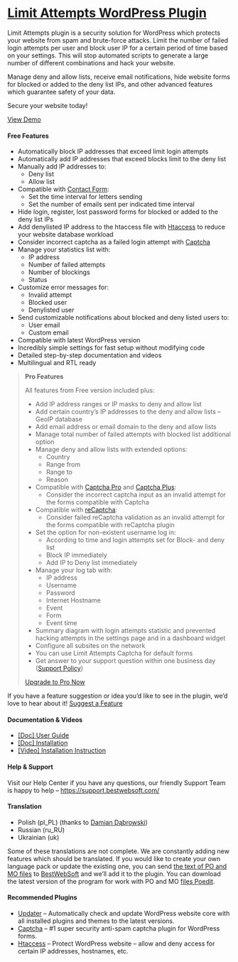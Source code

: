 <a href="https://bestwebsoft.com/products/wordpress/plugins/limit-attempts/" target=_blank>Limit Attempts WordPress Plugin</a>
========================

<p>Limit Attempts plugin is a security solution for WordPress which protects your website from spam and brute-force attacks. Limit the number of failed login attempts per user and block user IP for a certain period of time based on your settings. This will stop automated scripts to generate a large number of different combinations and hack your website.</p>
<p>Manage deny and allow lists, receive email notifications, hide website forms for blocked or added to the deny list IPs, and other advanced features which guarantee safety of your data.</p>
<p>Secure your website today!</p>
<p><a href="https://bestwebsoft.com/demo-for-limit-attempts/?ref=readme" rel="nofollow ugc">View Demo</a></p>
<p><span class="embed-youtube" style="text-align:center; display: block;"></span></p>
<h4>Free Features</h4>
<ul>
<li>Automatically block IP addresses that exceed limit login attempts</li>
<li>Automatically add IP addresses that exceed blocks limit to the deny list</li>
<li>Manually add IP addresses to:
<ul>
<li>Deny list</li>
<li>Allow list</li>
</ul>
</li>
<li>Compatible with <a href="https://bestwebsoft.com/products/wordpress/plugins/contact-form/?k=fc7e2e440918324853c2060dbe6d9dc9" rel="nofollow ugc">Contact Form</a>:
<ul>
<li>Set the time interval for letters sending</li>
<li>Set the number of emails sent per indicated time interval</li>
</ul>
</li>
<li>Hide login, register, lost password forms for blocked or added to the deny list IPs</li>
<li>Add denylisted IP address to the htaccess file with <a href="https://bestwebsoft.com/products/wordpress/plugins/htaccess/?k=0792e5d1f813e0de1fe113076b7706fd" rel="nofollow ugc">Htaccess</a> to reduce your website database workload</li>
<li>Consider incorrect captcha as a failed login attempt with <a href="https://bestwebsoft.com/products/wordpress/plugins/captcha/?k=4866b64ad8a5a969edaa66a4a688b46c" rel="nofollow ugc">Captcha</a></li>
<li>Manage your statistics list with:
<ul>
<li>IP address</li>
<li>Number of failed attempts</li>
<li>Number of blockings</li>
<li>Status</li>
</ul>
</li>
<li>Customize error messages for:
<ul>
<li>Invalid attempt</li>
<li>Blocked user</li>
<li>Denylisted user</li>
</ul>
</li>
<li>Send customizable notifications about blocked and deny listed users to:
<ul>
<li>User email</li>
<li>Custom email</li>
</ul>
</li>
<li>Compatible with latest WordPress version</li>
<li>Incredibly simple settings for fast setup without modifying code</li>
<li>Detailed step-by-step documentation and videos</li>
<li>Multilingual and RTL ready</li>
</ul>
<blockquote>
<p><strong>Pro Features</strong></p>
<p>All features from Free version included plus:</p>
<ul>
<li>Add IP address ranges or IP masks to deny and allow list</li>
<li>Add certain country&#8217;s IP addresses to the deny and allow lists &#8211; GeoIP database</li>
<li>Add email address or email domain to the deny and allow lists</li>
<li>Manage total number of failed attempts with blocked list additional option</li>
<li>Manage deny and allow lists with extended options:
<ul>
<li>Country</li>
<li>Range from</li>
<li>Range to</li>
<li>Reason</li>
</ul>
</li>
<li>Compatible with <a href="https://bestwebsoft.com/products/wordpress/plugins/captcha/?k=4866b64ad8a5a969edaa66a4a688b46c" rel="nofollow ugc">Captcha Pro</a> and <a href="https://codecanyon.net/item/captcha-plus/9656420" rel="nofollow ugc">Captcha Plus</a>:
<ul>
<li>Consider the incorrect captcha input as an invalid attempt for the forms compatible with Captcha</li>
</ul>
</li>
<li>Compatible with <a href="https://bestwebsoft.com/products/wordpress/plugins/google-captcha/?k=fd764017a5f3f57d9c307ef96b4b9935" rel="nofollow ugc">reCaptcha</a>:
<ul>
<li>Consider failed reCaptcha validation as an invalid attempt for the forms compatible with reCaptcha plugin</li>
</ul>
</li>
<li>Set the option for non-existent username log in:
<ul>
<li>According to time and login attempts set for Block- and deny list</li>
<li>Block IP immediately</li>
<li>Add IP to Deny list immediately</li>
</ul>
</li>
<li>Manage your log tab with:
<ul>
<li>IP address</li>
<li>Username</li>
<li>Password</li>
<li>Internet Hostname</li>
<li>Event</li>
<li>Form</li>
<li>Event time</li>
</ul>
</li>
<li>Summary diagram with login attempts statistic and prevented hacking attempts in the settings page and in a dashboard widget</li>
<li>Configure all subsites on the network</li>
<li>You can use Limit Attempts Captcha for default forms</li>
<li>Get answer to your support question within one business day (<a href="https://bestwebsoft.com/support-policy/" rel="nofollow ugc">Support Policy</a>)</li>
</ul>
<p><a href="https://bestwebsoft.com/products/wordpress/plugins/limit-attempts/?k=cb8137a688618f00aad733d4b0b2d014" rel="nofollow ugc">Upgrade to Pro Now</a></p>
</blockquote>
<p>If you have a feature suggestion or idea you&#8217;d like to see in the plugin, we&#8217;d love to hear about it! <a href="https://support.bestwebsoft.com/hc/en-us/requests/new" rel="nofollow ugc">Suggest a Feature</a></p>
<h4>Documentation &amp; Videos</h4>
<ul>
<li><a href="https://docs.google.com/document/d/1fbB5FZ8-wSxg85Huaiha5fUHjp1diEvKe9sOLzc8diQ/" rel="nofollow ugc">[Doc] User Guide</a></li>
<li><a href="https://docs.google.com/document/d/1-hvn6WRvWnOqj5v5pLUk7Awyu87lq5B_dO-Tv-MC9JQ/" rel="nofollow ugc">[Doc] Installation</a></li>
<li><a href="https://www.youtube.com/watch?v=BZ9WZ3G9ves" rel="nofollow ugc">[Video] Installation Instruction</a></li>
</ul>
<h4>Help &amp; Support</h4>
<p>Visit our Help Center if you have any questions, our friendly Support Team is happy to help &#8211; <a href="https://support.bestwebsoft.com/" rel="nofollow ugc">https://support.bestwebsoft.com/</a></p>
<h4>Translation</h4>
<ul>
<li>Polish (pl_PL) (thanks to <a href="mailto:&#x64;&#x61;&#x62;&#101;&#107;&#049;&#056;&#049;&#x32;&#x40;&#x67;&#x6d;&#x61;&#105;&#108;&#046;&#099;&#111;&#x6d;" rel="nofollow ugc">Damian Dąbrowski</a>)</li>
<li>Russian (ru_RU)</li>
<li>Ukrainian (uk)</li>
</ul>
<p>Some of these translations are not complete. We are constantly adding new features which should be translated. If you would like to create your own language pack or update the existing one, you can send <a href="https://codex.wordpress.org/Translating_WordPress" rel="nofollow ugc">the text of PO and MO files</a> to <a href="https://support.bestwebsoft.com/hc/en-us/requests/new" rel="nofollow ugc">BestWebSoft</a> and we&#8217;ll add it to the plugin. You can download the latest version of the program for work with PO and MO <a href="http://www.poedit.net/download.php" rel="nofollow ugc">files Poedit</a>.</p>
<h4>Recommended Plugins</h4>
<ul>
<li><a href="https://bestwebsoft.com/products/wordpress/plugins/updater/?k=1babc7691c564636f8fddb7698f8f43e" rel="nofollow ugc">Updater</a> &#8211; Automatically check and update WordPress website core with all installed plugins and themes to the latest versions.</li>
<li><a href="https://bestwebsoft.com/products/wordpress/plugins/captcha/?k=4866b64ad8a5a969edaa66a4a688b46c" rel="nofollow ugc">Captcha</a> &#8211; #1 super security anti-spam captcha plugin for WordPress forms.</li>
<li><a href="https://bestwebsoft.com/products/wordpress/plugins/htaccess/?k=0792e5d1f813e0de1fe113076b7706fd" rel="nofollow ugc">Htaccess</a> &#8211; Protect WordPress website &#8211; allow and deny access for certain IP addresses, hostnames, etc.</li>
</ul>
